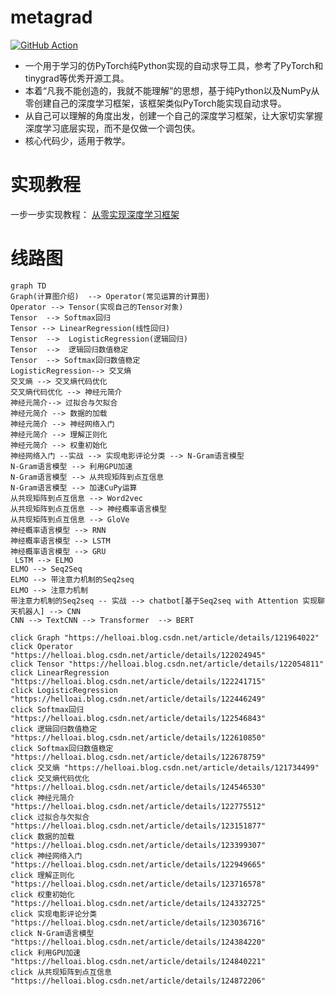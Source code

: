# metagrad

[![GitHub Action](https://github.com/nlp-greyfoss/metagrad/workflows/Unit%20Test/badge.svg)](https://github.com/nlp-greyfoss/metagrad/actions?workflow=Unit%20Test)




* 一个用于学习的仿PyTorch纯Python实现的自动求导工具，参考了PyTorch和tinygrad等优秀开源工具。
* 本着“凡我不能创造的，我就不能理解”的思想，基于纯Python以及NumPy从零创建自己的深度学习框架，该框架类似PyTorch能实现自动求导。
* 从自己可以理解的角度出发，创建一个自己的深度学习框架，让大家切实掌握深度学习底层实现，而不是仅做一个调包侠。
* 核心代码少，适用于教学。



# 实现教程
一步一步实现教程： [从零实现深度学习框架](https://helloai.blog.csdn.net/article/details/122024643)

# 线路图

```mermaid
graph TD
Graph(计算图介绍)  --> Operator(常见运算的计算图)
Operator --> Tensor(实现自己的Tensor对象)
Tensor  --> Softmax回归
Tensor --> LinearRegression(线性回归)
Tensor  -->  LogisticRegression(逻辑回归)
Tensor  -->  逻辑回归数值稳定
Tensor  --> Softmax回归数值稳定
LogisticRegression--> 交叉熵
交叉熵 --> 交叉熵代码优化
交叉熵代码优化 --> 神经元简介
神经元简介--> 过拟合与欠拟合
神经元简介 --> 数据的加载
神经元简介 --> 神经网络入门
神经元简介 --> 理解正则化
神经元简介 --> 权重初始化
神经网络入门 --实战 --> 实现电影评论分类 --> N-Gram语言模型
N-Gram语言模型 --> 利用GPU加速
N-Gram语言模型 --> 从共现矩阵到点互信息
N-Gram语言模型 --> 加速CuPy运算
从共现矩阵到点互信息 --> Word2vec
从共现矩阵到点互信息 --> 神经概率语言模型
从共现矩阵到点互信息 --> GloVe
神经概率语言模型 --> RNN
神经概率语言模型 --> LSTM
神经概率语言模型 --> GRU
 LSTM --> ELMO
ELMO --> Seq2Seq 
ELMO --> 带注意力机制的Seq2seq
ELMO --> 注意力机制
带注意力机制的Seq2seq -- 实战 --> chatbot[基于Seq2seq with Attention 实现聊天机器人] --> CNN
CNN --> TextCNN --> Transformer  --> BERT 

click Graph "https://helloai.blog.csdn.net/article/details/121964022"
click Operator "https://helloai.blog.csdn.net/article/details/122024945"
click Tensor "https://helloai.blog.csdn.net/article/details/122054811"
click LinearRegression "https://helloai.blog.csdn.net/article/details/122241715"
click LogisticRegression "https://helloai.blog.csdn.net/article/details/122446249"
click Softmax回归 "https://helloai.blog.csdn.net/article/details/122546843"
click 逻辑回归数值稳定 "https://helloai.blog.csdn.net/article/details/122610850"
click Softmax回归数值稳定 "https://helloai.blog.csdn.net/article/details/122678759"
click 交叉熵 "https://helloai.blog.csdn.net/article/details/121734499"
click 交叉熵代码优化 "https://helloai.blog.csdn.net/article/details/124546530"
click 神经元简介 "https://helloai.blog.csdn.net/article/details/122775512"
click 过拟合与欠拟合 "https://helloai.blog.csdn.net/article/details/123151877"
click 数据的加载 "https://helloai.blog.csdn.net/article/details/123399307"
click 神经网络入门 "https://helloai.blog.csdn.net/article/details/122949665"
click 理解正则化 "https://helloai.blog.csdn.net/article/details/123716578"
click 权重初始化 "https://helloai.blog.csdn.net/article/details/124332725"
click 实现电影评论分类 "https://helloai.blog.csdn.net/article/details/123036716"
click N-Gram语言模型 "https://helloai.blog.csdn.net/article/details/124384220"
click 利用GPU加速 "https://helloai.blog.csdn.net/article/details/124840221"
click 从共现矩阵到点互信息 "https://helloai.blog.csdn.net/article/details/124872206"
```
